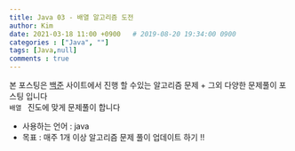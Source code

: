 ```yaml
---
title: Java 03 - 배열 알고리즘 도전
author: Kim
date: 2021-03-18 11:00 +0900   # 2019-08-20 19:34:00 0900
categories : ["Java", ""]
tags: [Java,null]
comments : true
---
```

본 포스팅은 <a href = "https://www.acmicpc.net/">백준</a> 사이트에서 진행 할 수있는 알고리즘 문제 +  그외 다양한 문제풀이 포스팅 입니다<br>
``배열 `` 진도에 맞게 문제풀이 합니다<br>


* 사용하는 언어 : java
* 목표 : 매주 1개 이상 알고리즘 문제 풀이 업데이트 하기 !!<br>
